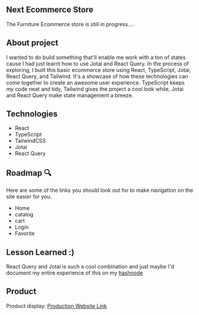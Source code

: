 ## Next Ecommerce Store
The Furniture Ecommerce store is still in progress....

## About project
I wanted to do build something that'll enable me work with a ton of states cause I had just learnt how to use Jotai and React Query. In the process of exploring, I built this basic ecommerce store using React, TypeScript, Jotai, React Query, and Tailwind. It's a showcase of how these technologies can come together to create an awesome user experience. TypeScript keeps my code neat and tidy, Tailwind gives the project a cool look while, Jotai and React Query make state management a breeze.


## Technologies
- React
- TypeScript
- TailwindCSS
- Jotai
- React Query

## Roadmap 🔍
Here are some of the links you should look out for to make navigation on the site easier for you.

- Home
- catalog
- cart
- Login
- Favorite

##  Lesson Learned :)

React Query and Jotai is such a cool combination and just maybe I'd document my entire experience of this on my [hashnode](https://forjessicasake.hashnode.dev/)


## Product
Product display: [Production Website Link](https://next-ecommerce-stores.vercel.app/)
